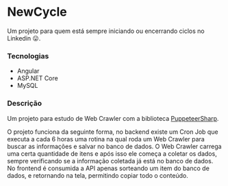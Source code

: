 # NewCycle
Um projeto para quem está sempre iniciando ou encerrando ciclos no Linkedin 😛.

### Tecnologias

- Angular
- ASP.NET Core
- MySQL

### Descrição

Um projeto para estudo de Web Crawler com a biblioteca [PuppeteerSharp](https://www.puppeteersharp.com).

O projeto funciona da seguinte forma, no backend existe um Cron Job que executa a cada 6 horas uma rotina na qual roda um Web Crawler 
para buscar as informações e salvar no banco de dados. O Web Crawler carrega uma certa quantidade de itens e após isso ele começa a coletar os dados, 
sempre verificando se a informação coletada já está no banco de dados.
No frontend é consumida a API apenas sorteando um item do banco de dados, e retornando na tela, permitindo copiar todo o conteúdo.
